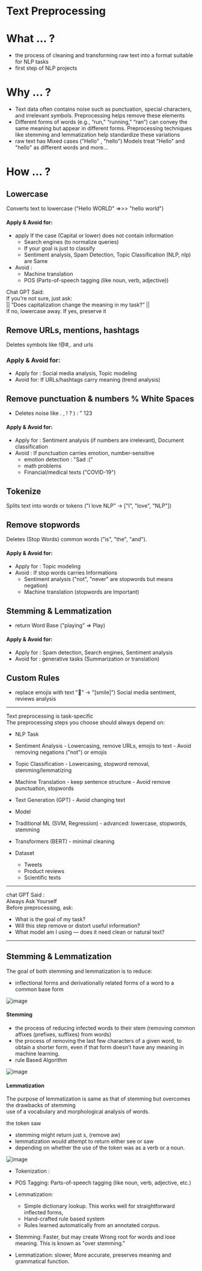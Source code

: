 # Text Preprocessing

# What ... ?
-  the process of cleaning and transforming raw text into a format suitable for NLP tasks
-  first step of NLP projects
  
# Why ... ?
-  Text data often contains noise such as punctuation, special characters, and irrelevant symbols. Preprocessing helps remove these elements
-  Different forms of words (e.g., “run,” “running,” “ran”) can convey the same meaning but appear in different forms. Preprocessing techniques like stemming and lemmatization help standardize these variations
-  raw text has Mixed cases ("Hello" , "hello") Models treat "Hello" and "hello" as different words
and more...

# How ... ?

## Lowercase
Converts text to lowercase ("Hello WORLD" =>>> "hello world")
#### Apply & Avoid for:
-  apply If the case (Capital or lower) does not contain information
    -  Search engines (to normalize queries)
    -  If your goal is just to classify
      -  Sentiment analysis, Spam Detection, Topic Classification (NLP, nlp) are Same
-  Avoid : <br>
    -  Machine translation
    -  POS (Parts-of-speech tagging (like noun, verb, adjective))
      
Chat GPT Said:  <br>
If you're not sure, just ask: <br>
         || “Does capitalization change the meaning in my task?” || <br>
If no, lowercase away. If yes, preserve it <br>

## Remove URLs, mentions, hashtags
Deletes symbols like !@#,. and urls
### Apply & Avoid for:
- Apply for : Social media analysis, Topic modeling
- Avoid for: If URLs/hashtags carry meaning (trend analysis)

## Remove punctuation & numbers % White Spaces
  - Deletes noise like . , ! ? ) : " 123
#### Apply & Avoid for: 
- Apply for : Sentiment analysis (if numbers are irrelevant), Document classification
- Avoid : If punctuation carries emotion, number-sensitive
    - emotion detection : "Sad :("
    - math problems
    - Financial/medical texts ("COVID-19")

## Tokenize
Splits text into words or tokens ("I love NLP" → ["I", "love", "NLP"]) 
  
## Remove stopwords
Deletes (Stop Words) common words ("is", "the", "and").
#### Apply & Avoid for:
- Apply for : Topic modeling
- Avoid : If stop words carries Informations 
    -  Sentiment analysis ("not", "never" are stopwords but means negation)
    -  Machine translation (stopwords are Important)
   
      
## Stemming & Lemmatization
  - return Word Base ("playing" => Play)
#### Apply & Avoid for:
- Apply for : Spam detection, Search engines, Sentiment analysis
- Avoid for : generative tasks (Summarization or translation) 
  
## Custom Rules
  - replace emojis with text "🙂" → "[smile]") Social media sentiment, reviews analysis




---
Text preprocessing is task-specific <Br> 
The preprocessing steps you choose should always depend on: <Br>

-  NLP Task
  -  Sentiment Analysis
    -  Lowercasing, remove URLs, emojis to text
    -  Avoid removing negations ("not") or emojis 
  -  Topic Classification
    -  Lowercasing, stopword removal, stemming/lemmatizing 
  -  Machine Translation
    -  keep sentence structure
    -  Avoid remove punctuation, stopwords
  -  Text Generation (GPT)
    -  Avoid changing text
      
-  Model
  -  Traditional ML (SVM, Regression)
    -  advanced: lowercase, stopwords, stemming  
  -  Transformers (BERT)
    -  minimal cleaning
 
- Dataset
  -  Tweets
  -  Product reviews
  -  Scientific texts

---
chat GPT Said : <br>
Always Ask Yourself <br>
Before preprocessing, ask: <br>
-  What is the goal of my task?
-  Will this step remove or distort useful information?
-  What model am I using — does it need clean or natural text?
---


## Stemming & Lemmatization

The goal of both stemming and lemmatization is to reduce:

-  inflectional forms and derivationally related forms of a word to a common base form

  
![image](https://github.com/user-attachments/assets/5e647b23-f61d-4a14-b1b4-da60ca14137c)

#### Stemming

-  the process of reducing infected words to their stem (removing common affixes (prefixes, suffixes) from words)
-  the process of removing the last few characters of a given word, to obtain a shorter form, even if that form doesn’t have any meaning in machine learning.
-  rule Based Algorithm
  
![image](https://github.com/user-attachments/assets/8594aa9d-4acb-4930-8ca0-3e3c5b59e3e9)




#### Lemmatization

The purpose of lemmatization is same as that of stemming but overcomes the drawbacks of stemming <br>
use of a vocabulary and morphological analysis of words. <br>

the token saw <br>
-  stemming might return just s, (remove aw)
-  lemmatization would attempt to return either see or saw
  -  depending on whether the use of the token was as a verb or a noun.


![image](https://github.com/user-attachments/assets/faca7b47-8096-45e8-8b11-0b7025c81bbe)


- Tokenization :
- POS Tagging: Parts-of-speech tagging (like noun, verb, adjective, etc.)
- Lemmatization:
  -  Simple dictionary lookup. This works well for straightforward inflected forms,
  -  Hand-crafted rule based system
  -  Rules learned automatically from an annotated corpus.






-  Stemming: Faster, but may create Wrong root for words and lose meaning. This is known as "over stemming."

-  Lemmatization: slower, More accurate, preserves meaning and grammatical function.








 

